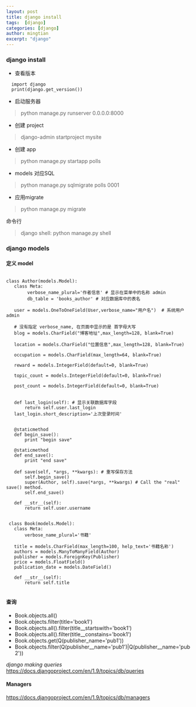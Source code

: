 ```yaml
---
layout: post
title: django install
tags:  [django]
categories: [django]
author: mingtian
excerpt: "django"
---
```


### django install

 * 查看版本
 
 ~~~
   import django
   print(django.get_version())
 ~~~
 
 * 启动服务器
 
 > python manage.py runserver 0.0.0.0:8000
 
 * 创建 project
 
 > django-admin startproject mysite
 
 * 创建 app
  
  > python manage.py startapp polls 
  
 * models 对应SQL

 > python manage.py sqlmigrate polls 0001
 
 
 * 应用migrate
 
 > python manage.py migrate
 
 命令行
 
 > django shell: python manage.py shell
 
 
 ### django models  
 
 #### 定义 model  
 
 
 ~~~
 
 class Author(models.Model):
    class Meta:
         verbose_name_plural='作者信息' # 显示在菜单中的名称 admin
         db_table = 'books_author' # 对应数据库中的表名

    user = models.OneToOneField(User,verbose_name="用户名")  # 系统用户 admin

    # 没有指定 verbose_name, 在页面中显示的是 首字母大写
    blog = models.CharField("博客地址",max_length=128, blank=True)

    location = models.CharField("位置信息",max_length=128, blank=True)

    occupation = models.CharField(max_length=64, blank=True)

    reward = models.IntegerField(default=0, blank=True)

    topic_count = models.IntegerField(default=0, blank=True)

    post_count = models.IntegerField(default=0, blank=True)


    def last_login(self): # 显示关联数据库字段
        return self.user.last_login
    last_login.short_description='上次登录时间'


    @staticmethod
    def begin_save():
        print "begin save"

    @staticmethod
    def end_save():
        print "end save"

    def save(self, *args, **kwargs): # 重写保存方法
        self.begin_save()
        super(Author, self).save(*args, **kwargs) # Call the "real" save() method.
        self.end_save()

    def __str__(self):
        return self.user.username
        
        
  class Book(models.Model):
    class Meta:
        verbose_name_plural='书籍'

    title = models.CharField(max_length=100, help_text='书籍名称')
    authors = models.ManyToManyField(Author)
    publisher = models.ForeignKey(Publisher)
    price = models.FloatField()
    publication_date = models.DateField()

    def __str__(self):
        return self.title
        
 ~~~
 

 #### 查询
 
 * Book.objects.all()
 * Book.objects.filter(title='book1')
 * Book.objects.all().filter(title__startswith='book1')
 * Book.objects.all().filter(title__constains='book1')
 * Book.objects.get(Q(publisher_name='pub1'))
 * Book.objects.filter(Q(publisher__name='pub1')|Q(publisher__name='pub2'))  
 
 
*django making queries*  
<https://docs.djangoproject.com/en/1.9/topics/db/queries>

#### Managers

<https://docs.djangoproject.com/en/1.9/topics/db/managers>

 